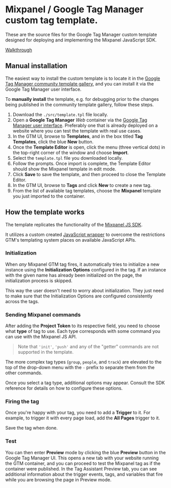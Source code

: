 # Mixpanel / Google Tag Manager custom tag template.

These are the source files for the Google Tag Manager custom template designed for deploying and implementing the Mixpanel JavaScript SDK.

[Walkthrough](https://user-images.githubusercontent.com/556882/154125933-b584de10-b7fa-4668-b815-7429192d867a.mp4)

## Manual installation
The easiest way to install the custom template is to locate it in the [Google Tag Manager community template gallery](https://tagmanager.google.com/gallery/#/), and you can install it via the Google Tag Manager user interface.

To **manually install** the template, e.g. for debugging prior to the changes being published in the community template gallery, follow these steps.

1. Download the `./src/template.tpl` file locally.
2. Open a **Google Tag Manager** *Web* container via the [Google Tag Manager user interface](https://tagmanager.google.com/). Preferably one that is already deployed on a website where you can test the template with real use cases.
3. In the GTM UI, browse to **Templates**, and in the box titled **Tag Templates**, click the blue **New** button.
4. Once the **Template Editor** is open, click the menu (three vertical dots) in the top-right corner of the window and choose **Import**.
5. Select the `template.tpl` file you downloaded locally.
6. Follow the prompts. Once import is complete, the Template Editor should show the Mixpanel template in edit mode.
7. Click **Save** to save the template, and then proceed to close the Template Editor.
8. In the GTM UI, browse to **Tags** and click **New** to create a new tag.
9. From the list of available tag templates, choose the **Mixpanel** template you just imported to the container.

## How the template works

The template replicates the functionality of the [Mixpanel JS SDK](https://developer.mixpanel.com/docs/javascript-full-api-reference).

It utilizes a custom created [JavaScript wrapper](https://github.com/mixpanel/mixpanel-js-wrapper) to overcome the restrictions GTM's templating system places on available JavaScript APIs.

### Initialization

When *any* Mixpanel GTM tag fires, it automatically tries to initialize a new instance using the **Initialization Options** configured in the tag. If an instance with the given name has already been initialized on the page, the initialization process is skipped.

This way the user doesn't need to worry about initialization. They just need to make sure that the Initialization Options are configured consistently across the tags.

### Sending Mixpanel commands

After adding the **Project Token** to its respective field, you need to choose what **type** of tag to use. Each type corresponds with some command you can use with the Mixpanel JS API.

> Note that `'init'`, `'push'` and any of the "getter" commands are not supported in the template.

The more complex tag types (`group`, `people`, and `track`) are elevated to the top of the drop-down menu with the `-` prefix to separate them from the other commands.

Once you select a tag type, additional options may appear. Consult the SDK reference for details on how to configure these options.

### Firing the tag

Once you're happy with your tag, you need to add a **Trigger** to it. For example, to trigger it with every page load, add the **All Pages** trigger to it.

Save the tag when done.

### Test

You can then enter **Preview** mode by clicking the blue **Preview** button in the Google Tag Manager UI. This opens a new tab with your website running the GTM container, and you can proceed to test the Mixpanel tag as if the container were published. In the Tag Assistant Preview tab, you can see additional information about the trigger events, tags, and variables that fire while you are browsing the page in Preview mode.
